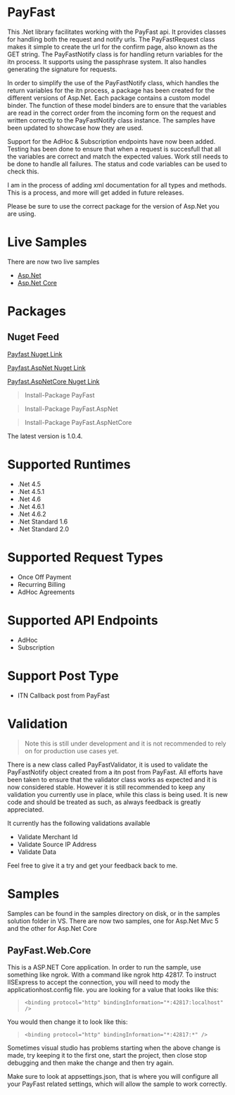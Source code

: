 # PayFast 

This .Net library facilitates working with the PayFast api.
It provides classes for handling both the request and notify urls.
The PayFastRequest class makes it simple to create the url for the confirm page,
also known as the GET string. The PayFastNotify class is for handling return variables for the itn process.
It supports using the passphrase system. It also handles generating the signature for requests.

In order to simplify the use of the PayFastNotify class, which handles the return variables for the itn process,
a package has been created for the different versions of Asp.Net. Each package contains a custom model binder.
The function of these model binders are to ensure that the variables are read in the correct order
from the incoming form on the request and written correctly to the PayFastNotify class instance.
The samples have been updated to showcase how they are used.

Support for the AdHoc & Subscription endpoints have now been added.
Testing has been done to ensure that when a request is succesfull that all the variables
are correct and match the expected values. Work still needs to be done to handle all failures.
The status and code variables can be used to check this.

I am in the process of adding xml documentation for all types and methods. This is a process,
and more will get added in future releases.

Please be sure to use the correct package for the version of Asp.Net you are using.

# Live Samples

There are now two live samples

* [Asp.Net](https://payfast-demo-mvc.azurewebsites.net/)
* [Asp.Net Core](http://payfast-demo-core.azurewebsites.net/)

# Packages

## Nuget Feed

[ Payfast Nuget Link](https://www.nuget.org/packages/PayFast/)

[ Payfast.AspNet Nuget Link](https://www.nuget.org/packages/PayFast.AspNet/)

[ Payfast.AspNetCore Nuget Link](https://www.nuget.org/packages/PayFast.AspNetCore/)

> Install-Package PayFast

> Install-Package PayFast.AspNet

> Install-Package PayFast.AspNetCore

The latest version is 1.0.4.

# Supported Runtimes

* .Net 4.5
* .Net 4.5.1
* .Net 4.6
* .Net 4.6.1
* .Net 4.6.2
* .Net Standard 1.6
* .Net Standard 2.0

# Supported Request Types

* Once Off Payment
* Recurring Billing
* AdHoc Agreements

# Supported API Endpoints

* AdHoc
* Subscription

# Support Post Type

* ITN Callback post from PayFast

# Validation

> Note this is still under development and it is not recommended to rely on for production use cases yet.

There is a new class called PayFastValidator, it is used to validate the PayFastNotify object created from a 
itn post from PayFast. All efforts have been taken to ensure that the validator class works as expected and it is now
considered stable. However it is still recommended to keep any validation you currently use in place, while this 
class is being used. It is new code and should be treated as such, as always feedback is greatly appreciated.

It currently has the following validations available

* Validate Merchant Id
* Validate Source IP Address
* Validate Data

Feel free to give it a try and get your feedback back to me.

# Samples

Samples can be found in the samples directory on disk, or in the samples solution folder in VS.
There are now two samples, one for Asp.Net Mvc 5 and the other for Asp.Net Core

## PayFast.Web.Core

This is a ASP.NET Core application. In order to run the sample, use something like ngrok.
With a command like ngrok http 42817. To instruct IISExpress to accept the connection, you will 
need to mody the applicationhost.config file. you are looking for a value that looks like this:

> ```<binding protocol="http" bindingInformation="*:42817:localhost" />```

You would then change it to look like this:

> ```<binding protocol="http" bindingInformation="*:42817:*" />```

Sometimes visual studio has problems starting when the above change is made, try keeping it to the first one,
start the project, then close stop debugging and then make the change and then try again.

Make sure to look at appsettings.json, that is where you will configure all your PayFast related settings,
which will allow the sample to work correctly.
